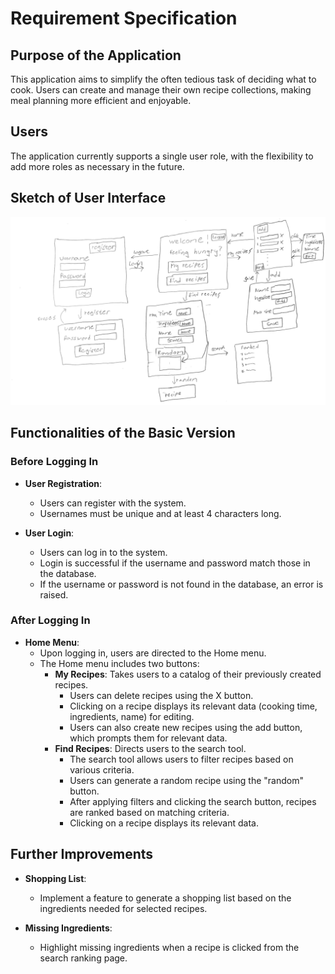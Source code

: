 # Requirement Specification

## Purpose of the Application

This application aims to simplify the often tedious task of deciding what to cook. Users can create and manage their own recipe collections, making meal planning more efficient and enjoyable.

## Users

The application currently supports a single user role, with the flexibility to add more roles as necessary in the future.

## Sketch of User Interface

![User Interface Sketch](https://github.com/Germuu/ot-harjoitusty-/blob/master/documentation/Pictures/k%C3%A4ytt%C3%B6liittym%C3%A4%C3%B6.png)

## Functionalities of the Basic Version

### Before Logging In

- **User Registration**:
  - Users can register with the system.
  - Usernames must be unique and at least 4 characters long.
  
- **User Login**:
  - Users can log in to the system.
  - Login is successful if the username and password match those in the database.
  - If the username or password is not found in the database, an error is raised.

### After Logging In

- **Home Menu**:
  - Upon logging in, users are directed to the Home menu.
  - The Home menu includes two buttons:
    * **My Recipes**: Takes users to a catalog of their previously created recipes.
      - Users can delete recipes using the X button.
      - Clicking on a recipe displays its relevant data (cooking time, ingredients, name) for editing.
      - Users can also create new recipes using the add button, which prompts them for relevant data.
    * **Find Recipes**: Directs users to the search tool.
      - The search tool allows users to filter recipes based on various criteria.
      - Users can generate a random recipe using the "random" button.
      - After applying filters and clicking the search button, recipes are ranked based on matching criteria.
      - Clicking on a recipe displays its relevant data.

## Further Improvements

- **Shopping List**:
  - Implement a feature to generate a shopping list based on the ingredients needed for selected recipes.
  
- **Missing Ingredients**:
  - Highlight missing ingredients when a recipe is clicked from the search ranking page.

  
